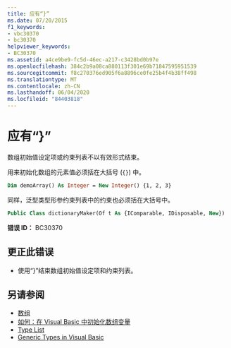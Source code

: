 ```yaml
---
title: 应有“}”
ms.date: 07/20/2015
f1_keywords:
- vbc30370
- bc30370
helpviewer_keywords:
- BC30370
ms.assetid: a4ce9be9-fc5d-46ec-a217-c3428bd0b97e
ms.openlocfilehash: 384c2b9a08ca880113f301e69b71847595951539
ms.sourcegitcommit: f8c270376ed905f6a8896ce0fe25b4f4b38ff498
ms.translationtype: MT
ms.contentlocale: zh-CN
ms.lasthandoff: 06/04/2020
ms.locfileid: "84403818"
---
```

# <a name="-expected"></a>应有“}”
数组初始值设定项或约束列表不以有效形式结束。

用来初始化数组的元素值必须括在大括号 (`{}`) 中。

```vb
Dim demoArray() As Integer = New Integer() {1, 2, 3}
```

同样，泛型类型形参约束列表中的约束也必须括在大括号中。

```vb
Public Class dictionaryMaker(Of t As {IComparable, IDisposable, New})
```

**错误 ID：** BC30370

## <a name="to-correct-this-error"></a>更正此错误

- 使用“}”结束数组初始值设定项和约束列表。

## <a name="see-also"></a>另请参阅

- [数组](../programming-guide/language-features/arrays/index.md)
- [如何：在 Visual Basic 中初始化数组变量](../programming-guide/language-features/arrays/how-to-initialize-an-array-variable.md)
- [Type List](../language-reference/statements/type-list.md)
- [Generic Types in Visual Basic](../programming-guide/language-features/data-types/generic-types.md)
